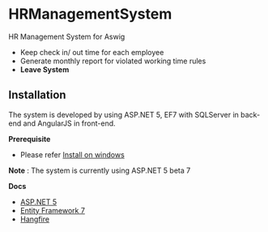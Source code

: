 # HRManagementSystem
HR Management System for Aswig

- Keep check in/ out time for each employee
- Generate monthly report for violated working time rules
- **Leave System**

## Installation

The system is developed by using ASP.NET 5, EF7 with SQLServer in back-end and AngularJS in front-end.

**Prerequisite**

- Please refer [Install on windows](http://docs.asp.net/en/latest/getting-started/installing-on-windows.html)

__Note__ : The system is currently using ASP.NET 5 beta 7

**Docs**
- [ASP.NET 5](https://docs.asp.net/en/latest/)
- [Entity Framework 7](http://ef.readthedocs.org/en/latest/)
- [Hangfire](http://docs.hangfire.io/en/latest/)

